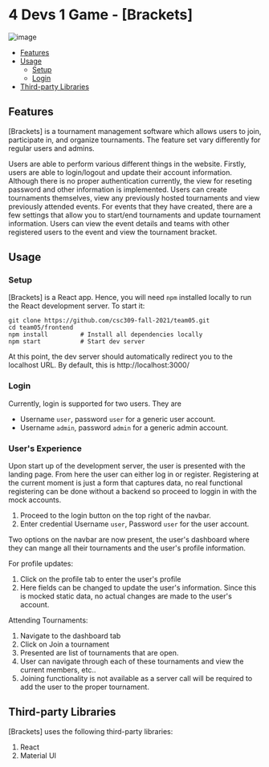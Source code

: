 # 4 Devs 1 Game - [Brackets]

![image](https://user-images.githubusercontent.com/25436568/140655196-48a430b1-4fc0-484a-948c-5c6c406f136f.png)

- [Features](#features)
- [Usage](#usage)
  - [Setup](#setup)
  - [Login](#login)
- [Third-party Libraries](#third-party-libraries)

## Features

[Brackets] is a tournament management software which allows users to join, participate in, and organize tournaments. The feature set vary differently for regular users and admins.

Users are able to perform various different things in the website. Firstly, users are able to login/logout and update their account information. Although there is no proper authentication currently, the view for reseting password and other information is implemented. Users can create tournaments themselves, view any previously hosted tournaments and view previously attended events. For events that they have created, there are a few settings that allow you to start/end tournaments and update tournament information. Users can view the event details and teams with other registered users to the event and view the tournament bracket.

## Usage

### Setup

[Brackets] is a React app. Hence, you will need `npm` installed locally to run the React development server. To start it:

```
git clone https://github.com/csc309-fall-2021/team05.git
cd team05/frontend
npm install         # Install all dependencies locally
npm start           # Start dev server
```

At this point, the dev server should automatically redirect you to the localhost URL. By default, this is http://localhost:3000/

### Login

Currently, login is supported for two users. They are

- Username `user`, password `user` for a generic user account.
- Username `admin`, password `admin` for a generic admin account.

### User's Experience 
Upon start up of the development server, the user is presented with the landing page. From here the user can either log in or register. Registering at the current moment is just a form that captures data, no real functional registering can be done without a backend so proceed to loggin in with the mock accounts.

1. Proceed to the login button on the top right of the navbar.
2. Enter credential Username `user`, Password `user` for the user account.

Two options on the navbar are now present, the user's dashboard where they can mange all their tournaments and the user's profile information.

For profile updates:
1. Click on the profile tab to enter the user's profile
2. Here fields can be changed to update the user's information. Since this is mocked static data, no actual changes are made to the user's account.

Attending Tournaments:

1. Navigate to the dashboard tab
2. Click on Join a tournament
3. Presented are list of tournaments that are open.
4. User can navigate through each of these tournaments and view the current members, etc..
5. Joining functionality is not available as a server call will be required to add the user to the proper tournament.




## Third-party Libraries

[Brackets] uses the following third-party libraries:

1. React
2. Material UI
